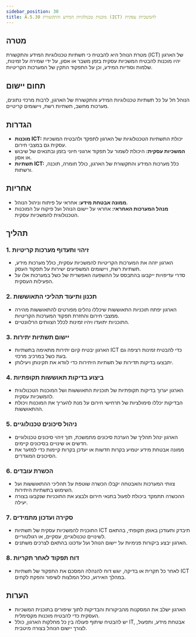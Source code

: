 ```yaml
---
sidebar_position: 30  
title: A.5.30 מוכנות טכנולוגיות המידע והתקשורת (ICT) להמשכיות עסקית
---
```

## מטרה
מטרת הנוהל היא להבטיח כי תשתיות טכנולוגיות המידע והתקשורת (ICT) של הארגון יהיו מוכנות להבטיח המשכיות עסקית בזמן משבר או אסון, על ידי שמירה על זמינות, שלמות וסודיות המידע, וכן על התפקוד התקין של המערכות הקריטיות.

## תחום יישום
הנוהל חל על כל תשתיות טכנולוגיות המידע והתקשורת של הארגון, לרבות מרכזי נתונים, מערכות מחשב, תשתיות רשת, ויישומים קריטיים.

## הגדרות
- **מוכנות ICT:** יכולת התשתיות הטכנולוגיות של הארגון לתפקד ולהבטיח המשכיות עסקית גם במצבי חירום.
- **המשכיות עסקית:** היכולת לשמור על תפקוד ארגוני חיוני בזמן ובתנאים של שיבוש או אסון.
- **תשתיות ICT:** כלל מערכות המידע והתקשורת של הארגון, כולל חומרה, תוכנה, ורשתות.

## אחריות
- **ממונה אבטחת מידע:** אחראי על פיתוח וניהול הנוהל.
- **מנהל המערכות האחראי:** אחראי על יישום הנוהל ועל פיקוח על המוכנות הטכנולוגית להמשכיות עסקית.

## תהליך

### 1. זיהוי ותעדוף מערכות קריטיות
- הארגון יזהה את המערכות הקריטיות להמשכיות עסקית, כולל מערכות מידע, תשתיות רשת, ויישומים המשפיעים ישירות על תפקוד העסק.
- סדרי עדיפויות ייקבעו בהתבסס על ההשפעה האפשרית של כשל במערכות אלו על הפעילות העסקית.

### 2. תכנון ותיעוד תהליכי התאוששות
- הארגון יפתח תוכניות התאוששות שיכללו נהלים מפורטים להתאוששות מהירה ממצבי חירום והחזרת תפקוד המערכות הקריטיות.
- התוכניות יתועדו ויהיו זמינות לכלל הצוותים הרלוונטיים.

### 3. יישום תשתיות יתירות
- הארגון יבטיח קיום יתירות מתאימה בתשתיות ICT כדי להבטיח זמינות רציפה גם בעת כשל במרכיב מרכזי.
- יתבצעו בדיקות תדירות של תשתיות היתירות כדי לוודא את תקינותן ויעילותן.

### 4. ביצוע בדיקות תאוששות תקופתיות
- הארגון יערוך בדיקות תקופתיות של תוכניות התאוששות ושל המוכנות הטכנולוגית להמשכיות עסקית.
- הבדיקות יכללו סימולציות של תרחישי חירום על מנת להעריך את המוכנות ויכולת ההתאוששות.

### 5. ניהול סיכונים טכנולוגיים
- הארגון ינהל תהליך של הערכת סיכונים מתמשכת, תוך זיהוי סיכונים טכנולוגיים חדשים או שינויים בסיכונים קיימים.
- ממונה אבטחת מידע יטמיע בקרות חדשות או יעדכן בקרות קיימות כדי למזער את הסיכונים המוגדרים.

### 6. הכשרת עובדים
- צוותי המערכות והאבטחה יקבלו הכשרה שוטפת על תהליכי ההתאוששות ועל השימוש בתשתיות היתירות.
- ההכשרה תתמקד ביכולת לפעול בתנאי חירום ולבצע את התוכניות שנקבעו בצורה יעילה.

### 7. סקירה ועדכון מתמידים
- התוכנית להמשכיות עסקית של תשתיות ICT תיבדק ותעודכן באופן תקופתי, בהתאם לשינויים טכנולוגיים, עסקיים, או רגולטוריים.
- הארגון יבצע ביקורות פנימיות על יישום הנוהל ועל עדכונו בהתאם לצרכים משתנים.

### 8. דוח תפקוד לאחר תקריות
- לאחר כל תקרית או בדיקה, יוגש דוח להנהלה המסכם את התפקוד של תשתיות ICT במהלך האירוע, כולל המלצות לשיפור והפקת לקחים.

## הערות
- הארגון ישלב את המסקנות מהביקורות והבדיקות לתוך שיפורים בתוכנית המשכיות העסקית כדי להבטיח מוכנות מקסימלית.
- יש להבטיח שיתוף פעולה בין כל מחלקות הארגון, כולל IT, אבטחת מידע, ותפעול, לצורך יישום הנוהל בצורה מיטבית.